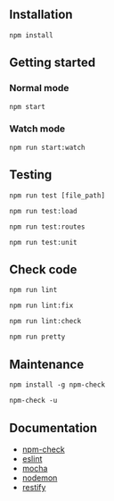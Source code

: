 ## Installation

```
npm install
```

## Getting started

### Normal mode

```
npm start
```

### Watch mode

```
npm run start:watch
```

## Testing

```
npm run test [file_path]
```

```
npm run test:load
```

```
npm run test:routes
```

```
npm run test:unit
```

## Check code

```
npm run lint
```

```
npm run lint:fix
```

```
npm run lint:check
```

```
npm run pretty
```

## Maintenance

```
npm install -g npm-check
```

```
npm-check -u
```

## Documentation

- [npm-check]
- [eslint]
- [mocha]
- [nodemon]
- [restify]

[npm-check]: https://github.com/dylang/npm-check
[eslint]: https://eslint.org/
[mocha]: https://mochajs.org/
[nodemon]: https://nodemon.io/
[restify]: http://restify.com/
